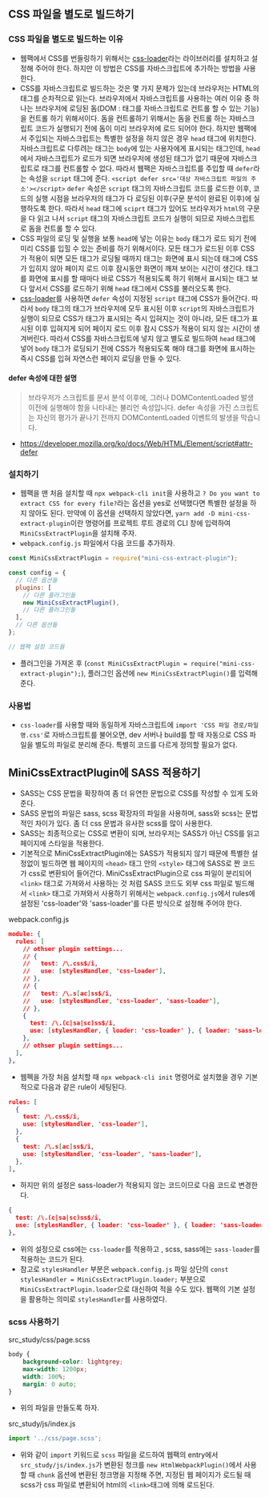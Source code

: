 ## CSS 파일을 별도로 빌드하기

### CSS 파일을 별도로 빌드하는 이유

-   웹팩에서 CSS를 번들링하기 위해서는 [css-loader](https://github.com/webpack-contrib/css-loader)라는 라이브러리를 설치하고 설정해 주어야 한다. 하지만 이 방법은 CSS를 자바스크립트에 추가하는 방법을 사용한다.
-   CSS를 자바스크립트로 빌드하는 것은 몇 가지 문제가 있는데 브라우저는 HTML의 태그를 순차적으로 읽는다. 브라우저에서 자바스크립트를 사용하는 여러 이유 중 하나는 브라우저에 로딩된 돔(DOM : 태그를 자바스크립트로 컨트롤 할 수 있는 기능)을 컨트롤 하기 위해서이다. 돔을 컨트롤하기 위해서는 돔을 컨트롤 하는 자바스크립트 코드가 실행되기 전에 돔이 미리 브라우저에 로드 되어야 한다. 하지만 웹팩에서 주입되는 자바스크립트는 특별한 설정을 하지 않은 경우 `head` 태그에 위치한다. 자바스크립트로 다루려는 태그는 `body`에 있는 사용자에게 표시되는 태그인데, `head`에서 자바스크립트가 로드가 되면 브라우저에 생성된 태그가 없기 때문에 자바스크립트로 태그를 컨트롤할 수 없다. 따라서 웹팩은 자바스크립트를 주입할 때 `defer`라는 속성을 `script` 태그에 준다. `<script defer src='대상 자바스크립트 파일의 주소'></script>` `defer` 속성은 `script` 태그의 자바스크립트 코드를 로드한 이후, 코드의 실행 시점을 브라우저의 태그가 다 로딩된 이후(구문 분석이 완료된 이후)에 실행하도록 한다. 따라서 `head` 태그에 `sciprt` 태그가 있어도 브라우저가 `html`의 구문을 다 읽고 나서 `script` 태그의 자바스크립트 코드가 실행이 되므로 자바스크립트로 돔을 컨트롤 할 수 있다.
-   CSS 파일의 로딩 및 실행을 보통 `head`에 넣는 이유는 `body` 태그가 로드 되기 전에 미리 CSS를 입힐 수 있는 준비를 하기 위해서이다. 모든 태그가 로드된 이후 CSS가 적용이 되면 모든 태그가 로딩될 때까지 태그는 화면에 표시 되는데 태그에 CSS가 입히지 않아 페이지 로드 이후 잠시동안 화면이 깨져 보이는 시간이 생긴다. 태그를 화면에 표시를 할 때마다 바로 CSS가 적용되도록 하기 위해서 표시되는 태그 보다 앞서서 CSS를 로드하기 위해 `head` 태그에서 CSS를 불러오도록 한다.
-   [css-loader](https://github.com/webpack-contrib/css-loader)를 사용하면 `defer` 속성이 지정된 `script` 태그에 CSS가 들어간다. 따라서 `body` 태그의 태그가 브라우저에 모두 표시된 이후 `script`의 자바스크립트가 실행이 되므로 CSS가 태그가 표시되는 즉시 입혀지는 것이 아니라, 모든 태그가 표시된 이후 입혀지게 되어 페이지 로드 이후 잠시 CSS가 적용이 되지 않는 시간이 생겨버린다. 따라서 CSS를 자바스크립트에 넣지 않고 별도로 빌드하여 `head` 태그에 넣어 `body` 태그가 로딩되기 전에 CSS가 적용되도록 해야 태그를 화면에 표시하는 즉시 CSS를 입혀 자연스런 페이지 로딩을 만들 수 있다.

#### defer 속성에 대한 설명

> 브라우저가 스크립트를 문서 분석 이후에, 그러나 DOMContentLoaded 발생 이전에 실행해야 함을 나타내는 불리언 속성입니다.
> defer 속성을 가진 스크립트는 자신의 평가가 끝나기 전까지 DOMContentLoaded 이벤트의 발생을 막습니다.

-   https://developer.mozilla.org/ko/docs/Web/HTML/Element/script#attr-defer

### 설치하기

-   웹팩을 맨 처음 설치할 때 `npx webpack-cli init`을 사용하고 `? Do you want to extract CSS for every file?`라는 옵션을 yes로 선택했다면 특별한 설정을 하지 않아도 된다. 만약에 이 옵션을 선택하지 않았다면, `yarn add -D mini-css-extract-plugin`이란 명령어를 프로젝트 루트 경로의 CLI 창에 입력하여 `MiniCssExtractPlugin`을 설치해 주자.
-   `webpack.config.js` 파일에서 다음 코드를 추가하자.

```js
const MiniCssExtractPlugin = require("mini-css-extract-plugin");

const config = {
  // 다른 옵션들
  plugins: [
    // 다른 플러그인들
    new MiniCssExtractPlugin(),
    // 다른 플러그인들
  ],
  // 다른 옵션들
};

// 웹팩 설정 코드들
```

-   플러그인을 가져온 후 (`const MiniCssExtractPlugin = require("mini-css-extract-plugin");`), 플러그인 옵션에 `new MiniCssExtractPlugin()`를 입력해 준다.

### 사용법

-   `css-loader`를 사용할 때와 동일하게 자바스크립트에 `import 'CSS 파일 경로/파일명.css'`로 자바스크립트를 불어오면, dev 서버나 build를 할 때 자동으로 CSS 파일을 별도의 파일로 분리해 준다. 특별히 코드를 다르게 정의할 필요가 없다.

## MiniCssExtractPlugin에 SASS 적용하기

-   SASS는 CSS 문법을 확장하여 좀 더 유연한 문법으로 CSS를 작성할 수 있게 도와준다.
-   SASS 문법의 파일은 sass, scss 확장자의 파일을 사용하며, sass와 scss는 문법적인 차이가 있다. 좀 더 css 문법과 유사한 scss를 많이 사용한다.
-   SASS는 최종적으로는 CSS로 변환이 되며, 브라우저는 SASS가 아닌 CSS를 읽고 페이지에 스타일을 적용한다.
-   기본적으로 MiniCssExtractPlugin에는 SASS가 적용되지 않기 때문에 특별한 설정없이 빌드하면 웹 페이지의 `<head>` 태그 안의 `<style>` 태그에 SASS로 짠 코드가 css로 변환되어 들어간다. MiniCssExtractPlugin으로 css 파일이 분리되어 `<link>` 태그로 가져와서 사용하는 것 처럼 SASS 코드도 외부 css 파일로 빌드해서 `<link>` 태그로 가져와서 사용하기 위해서는 `webpack.config.js`에서 rules에 설정된 'css-loader'와 'sass-loader'를 다른 방식으로 설정해 주어야 한다.

webpack.config.js

```json
module: {
  rules: [
    // othser plugin settings...
    // {
    //   test: /\.css$/i,
    //   use: [stylesHandler, 'css-loader'],
    // },
    // {
    //   test: /\.s[ac]ss$/i,
    //   use: [stylesHandler, 'css-loader', 'sass-loader'],
    // },
    {
      test: /\.(c|sa|sc)ss$/i,
      use: [stylesHandler, { loader: 'css-loader' }, { loader: 'sass-loader' }],
    },
    // othser plugin settings...
  ],
},
```

-   웹펙을 가장 처음 설치할 때 `npx webpack-cli init` 명령어로 설치했을 경우 기본적으로 다음과 같은 rule이 세팅된다.

```json
rules: [
  {
    test: /\.css$/i,
    use: [stylesHandler, 'css-loader'],
  },
  {
    test: /\.s[ac]ss$/i,
    use: [stylesHandler, 'css-loader', 'sass-loader'],
  },
],
```

-   하지만 위의 설정은 sass-loader가 적용되지 않는 코드이므로 다음 코드로 변경한다.

```json
{
  test: /\.(c|sa|sc)ss$/i,
  use: [stylesHandler, { loader: 'css-loader' }, { loader: 'sass-loader' }],
},
```

-   위의 설정으로 css에는 `css-loader`를 적용하고 , scss, sass에는 `sass-loader`를 적용하는 코드가 된다.
-   참고로 `stylesHandler` 부분은 `webpack.config.js` 파일 상단의 `const stylesHandler = MiniCssExtractPlugin.loader;` 부분으로 ` MiniCssExtractPlugin.loader`으로 대신하여 적을 수도 있다. 웹팩의 기본 설정을 활용하는 의미로 `stylesHandler`를 사용하였다.

### scss 사용하기

src_study/css/page.scss

```scss
body {
    background-color: lightgrey;
    max-width: 1200px;
    width: 100%;
    margin: 0 auto;
}
```

-   위의 파일을 만들도록 하자.

src_study/js/index.js

```js
import '../css/page.scss';
```

-   위와 같이 `import` 키워드로 `scss` 파일을 로드하여 웹팩의 entry에서 `src_study/js/index.js`가 변환된 청크를 `new HtmlWebpackPlugin()`에서 사용할 때 `chunk` 옵션에 변환된 청크명을 지정해 주면, 지정된 웹 페이지가 로드될 때 scss가 css 파일로 변환되어 html의 `<link>`태그에 의해 로드된다.
